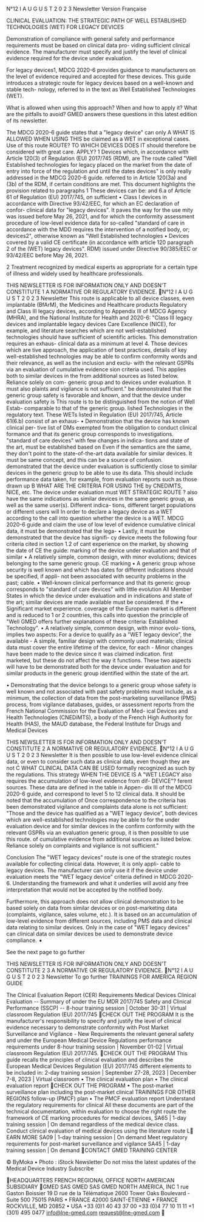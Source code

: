 N°12 I A U G U S T 2 0 2 3 Newsletter Version Française

CLINICAL EVALUATION: THE STRATEGIC PATH OF WELL ESTABLISHED TECHNOLOGIES
(WET) FOR LEGACY DEVICES

Demonstration of compliance with general safety and performance
requirements must be based on clinical data pro- viding sufficient
clinical evidence. The manufacturer must specify and justify the level
of clinical evidence required for the device under evaluation.

For legacy devices1, MDCG 2020-6 provides guidance to manufacturers on
the level of evidence required and accepted for these devices. This
guide introduces a strategic route for legacy devices based on a
well-known and stable tech- nology, referred to in the text as Well
Established Technologies (WET).

What is allowed when using this approach? When and how to apply it? What
are the pitfalls to avoid? GMED answers these questions in this latest
edition of its newsletter.

The MDCG 2020-6 guide states that a \"legacy device\" can only A WHAT IS
ALLOWED WHEN USING THIS be claimed as a WET in exceptional cases. Use of
this route ROUTE? TO WHICH DEVICES DOES IT should therefore be
considered with great care. APPLY? 1 Devices which, in accordance with
Article 120(3) of Regulation (EU) 2017/745 (RDM), are The route called
\"Well Established technologies for legacy placed on the market from the
date of entry into force of the regulation and until the dates devices\"
is only really addressed in the MDCG 2020-6 guide. referred to in
Article 120(3a) and (3b) of the RDM, if certain conditions are met. This
document highlights the provision related to paragraphs 1 These devices
can be: and 6.a of Article 61 of Regulation (EU) 2017/745, on sufficient
• Class I devices in accordance with Directive 93/42/EEC, for which an
EC declaration of confor- clinical data for \"legacy devices\". It paves
the way for the use mity was issued before May 26, 2021, and for which
the conformity assessment procedure of low-level evidence data for
so-called \"standard of care in accordance with the MDD requires the
intervention of a notified body, or; devices2\", otherwise known as
\"Well Established technologies • Devices covered by a valid CE
certificate (in accordance with article 120 paragraph 2 of the (WET)
legacy devices\". RDM) issued under Directive 90/385/EEC or 93/42/EEC
before May 26, 2021.

2 Treatment recognized by medical experts as appropriate for a certain
type of illness and widely used by healthcare professionals.

THIS NEWSLETTER IS FOR INFORMATION ONLY AND DOESN\'T CONSTITUTE 1 A
NORMATIVE OR REGULATORY EVIDENCE. N°12 I A U G U S T 2 0 2 3 Newsletter
This route is applicable to all device classes, even implantable
(BfArM), the Medicines and Healthcare products Regulatory and Class III
legacy devices, according to Appendix III of MDCG Agency (MHRA), and the
National Institute for Health and 2020-6: \"Class III legacy devices and
implantable legacy devices Care Excellence (NICE), for example, and
literature searches which are not well-established technologies should
have sufficient of scientific articles. This demonstration requires an
exhaus- clinical data as a minimum at level 4. Those devices which are
tive approach, the application of best practices, details of key
well-established technologies may be able to confirm conformity words
and their relevance, as well as the inclusion and exclu- with the
relevant GSPRs via an evaluation of cumulative evidence sion criteria
used. This applies both to similar devices in the from additional
sources as listed below. Reliance solely on com- generic group and to
devices under evaluation. It must also plaints and vigilance is not
sufficient.\" be demonstrated that the generic group safety is favorable
and known, and that the device under evaluation safety is This route is
to be distinguished from the notion of Well Estab- comparable to that of
the generic group. lished Technologies in the regulatory text. These
WETs listed in Regulation (EU) 2017/745, Article 61(6.b) consist of an
exhaus- • Demonstration that the device has known clinical per- tive
list of DMs exempted from the obligation to conduct clinical formance
and that its generic group corresponds to investigations. \"standard of
care devices\" with few changes in indica- tions and state of the art,
must be established based on Even if the semantics are the same, they
don\'t point to the state-of-the-art data available for similar devices.
It must be same concept, and this can be a source of confusion.
demonstrated that the device under evaluation is sufficiently close to
similar devices in the generic group to be able to use its data. This
should include performance data taken, for example, from evaluation
reports such as those drawn up B WHAT ARE THE CRITERIA FOR USING THE by
CNEDiMTS, NICE, etc. The device under evaluation must WET STRATEGIC
ROUTE ? also have the same indications as similar devices in the same
generic group, as well as the same user(s). Different indica- tions,
different target populations or different users will In order to declare
a legacy device as a WET according to the call into question whether the
device is a WET. MDCG 2020-6 guide and claim the use of low level of
evidence cumulative clinical data, it must be demonstrated that the
lega- • Lastly, it must be demonstrated that the device has signifi- cy
device meets the following four criteria cited in section 1.2 of cant
experience on the market, by showing the date of CE the guide: marking
of the device under evaluation and that of similar • A relatively
simple, common design, with minor evolutions; devices belonging to the
same generic group. CE marking • A generic group whose security is well
known and which has dates for different indications should be specified,
if appli- not been associated with security problems in the past; cable.
• Well-known clinical performance and that its generic group corresponds
to \"standard of care devices\" with little evolution All Member States
in which the device under evaluation and in indications and state of the
art; similar devices are made available must be considered. If the •
Significant market experience. coverage of the European market is
different and is reduced to 1 or 2 countries, this calls into question
the principle of \"Well GMED offers further explanations of these
criteria: Established Technology\". • A relatively simple, common
design, with minor evolu- tions, implies two aspects: For a device to
qualify as a "WET legacy device", the available  - A simple, familiar
design with commonly used materials; clinical data must cover the entire
lifetime of the device, for each  - Minor changes have been made to the
device since it was claimed indication. first marketed, but these do not
affect the way it functions. These two aspects will have to be
demonstrated both for the device under evaluation and for similar
products in the generic group identified within the state of the art.

• Demonstrating that the device belongs to a generic group whose safety
is well known and not associated with past safety problems must include,
as a minimum, the collection of data from the post-marketing
surveillance (PMS) process, from vigilance databases, guides, or
assessment reports from the French National Commission for the
Evaluation of Med- ical Devices and Health Technologies (CNEDiMTS), a
body of the French High Authority for Health (HAS), the MAUD database,
the Federal Institute for Drugs and Medical Devices

THIS NEWSLETTER IS FOR INFORMATION ONLY AND DOESN\'T CONSTITUTE 2 A
NORMATIVE OR REGULATORY EVIDENCE. N°12 I A U G U S T 2 0 2 3 Newsletter
It is then possible to use low-level evidence clinical data, or even to
consider such data as clinical data, even though they are not C WHAT
CLINICAL DATA CAN BE USED formally recognized as such by the
regulations. This strategy WHEN THE DEVICE IS A \"WET LEGACY also
requires the accumulation of low-level evidence from dif- DEVICE\"?
ferent sources. These data are defined in the table in Appen- dix III of
the MDCG 2020-6 guide, and correspond to level 5 to 12 clinical data. It
should be noted that the accumulation of Once correspondence to the
criteria has been demonstrated vigilance and complaints data alone is
not sufficient: \"Those and the device has qualified as a \"WET legacy
device\", both devices which are well-established technologies may be
able to for the under evaluation device and for similar devices in the
confirm conformity with the relevant GSPRs via an evaluation generic
group, it is then possible to use this route. of cumulative evidence
from additional sources as listed below. Reliance solely on complaints
and vigilance is not sufficient.\"

Conclusion The \"WET legacy devices\" route is one of the strategic
routes available for collecting clinical data. However, it is only
appli- cable to legacy devices. The manufacturer can only use it if the
device under evaluation meets the "WET legacy device" criteria defined
in MDCG 2020-6. Understanding the framework and what it underlies will
avoid any free interpretation that would not be accepted by the notified
body.

Furthermore, this approach does not allow clinical demonstration to be
based solely on data from similar devices or on post-marketing data
(complaints, vigilance, sales volume, etc.). It is based on an
accumulation of low-level evidence from different sources, including PMS
data and clinical data relating to similar devices. Only in the case of
\"WET legacy devices\" can clinical data on similar devices be used to
demonstrate device compliance. ➧

See the next page to go further

THIS NEWSLETTER IS FOR INFORMATION ONLY AND DOESN\'T CONSTITUTE 2 3 A
NORMATIVE OR REGULATORY EVIDENCE. N°12 I A U G U S T 2 0 2 3 Newsletter
To go further TRAININGS FOR AMERICA REGION GUIDE

The Clinical Evaluation Report (CER) Requirements Medical Devices
Clinical Evaluation -- Summary of under the EU MDR 2017/745 Safety and
Clinical Performance (SSCP) -- 8-hour training session \| October 30-31
\| Virtual classroom Regulation (EU) 2017/745 CHECK OUT THE PROGRAM It
is the manufacturer's responsibility to specify and justify the level of
clinical evidence necessary to demonstrate conformity with Post Market
Surveillance and Vigilance - New Requirements the relevant general
safety and under the European Medical Device Regulations performance
requirements under 8-hour training session \| November 01-02 \| Virtual
classroom Regulation (EU) 2017/745. CHECK OUT THE PROGRAM This guide
recalls the principles of clinical evaluation and describes the European
Medical Devices Regulation (EU) 2017/745 different elements to be
included in: 2-day training session \| September 27-28, 2023 \| December
7-8, 2023 \| Virtual classroom • The clinical evaluation plan • The
clinical evaluation report CHECK OUT THE PROGRAM • The post-market
surveillance plan including the post-market clinical TRAININGS FOR OTHER
REGIONS follow-up (PMCF) plan • The PMCF evaluation report Understand
the regulatory requirements for clinical All these documents are part of
the technical documentation, within evaluation to choose the right route
the framework of CE marking procedures for medical devices, SA65 \|
1-day training session \| On demand regardless of the medical device
class. Conduct clinical evaluation of medical devices using the
literature route L EARN MORE SA09 \| 1-day training session \| On demand
Meet regulatory requirements for post-market surveillance and vigilance
SA45 \| 1-day training session \| On demand CONTACT GMED TRAINING CENTER

© ByMoka • Photo : iStock Newsletter Do not miss the latest updates of
the Medical Device Industry Subscribe

HEADQUARTERS FRENCH REGIONAL OFFICE NORTH AMERICAN SUBSIDIARY GMED SAS
GMED SAS GMED NORTH AMERICA, INC 1 rue Gaston Boissier 19 D rue de la
Télématique 2600 Tower Oaks Boulevard - Suite 500 75015 PARIS • FRANCE
42000 SAINT-ETIENNE • FRANCE ROCKVILLE, MD 20852 • USA +33 (0)1 40 43 37
00 +33 (0)4 77 10 11 11 +1 (301) 495 0477 info@lne-gmed.com
request@lne-gmed.com 
